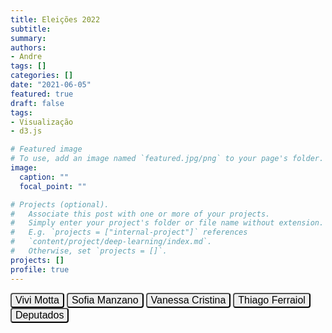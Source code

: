 ```yaml
---
title: Eleições 2022
subtitle: 
summary: 
authors:
- Andre
tags: []
categories: []
date: "2021-06-05"
featured: true
draft: false
tags: 
- Visualização
- d3.js

# Featured image
# To use, add an image named `featured.jpg/png` to your page's folder. 
image:
  caption: ""
  focal_point: ""

# Projects (optional).
#   Associate this post with one or more of your projects.
#   Simply enter your project's folder or file name without extension.
#   E.g. `projects = ["internal-project"]` references 
#   `content/project/deep-learning/index.md`.
#   Otherwise, set `projects = []`.
projects: []
profile: true
---
```


<script type="text/javascript" src="https://d3js.org/d3.v6.min.js"></script>
<script type="text/javascript" src="js/formatter.js"></script>
<script type="text/javascript" src="js/tabulator.js"></script>
<link rel="stylesheet" type="text/css" href="css/style.css">
<link rel="stylesheet" href="css/tabulator.css">

<button class="button" style="border-radius: 4px; font-size: 1rem;" onclick="plotMap('n_vivi', false)">Vivi Motta</button>
<button class="button" style="border-radius: 4px; font-size: 1rem;" onclick="plotMap('n_sofia', false)">Sofia Manzano</button>
<button class="button" style="border-radius: 4px; font-size: 1rem;" onclick="plotMap('n_vanessa', false)">Vanessa Cristina</button>
<button class="button" style="border-radius: 4px; font-size: 1rem;" onclick="plotMap('n_thiago', false)">Thiago Ferraiol</button>
<button class="button" style="border-radius: 4px; font-size: 1rem;" onclick="plotMap('n_deputados', false)">Deputados</button>
<div style="padding-bottom: 1rem;"></div>

<div id="paranamap" style="z-index: -1000"></div>
<script type="text/javascript" src="js/simple_map.js"> </script>
<div style="padding-bottom: 1rem;"></div>

<div id="example-table"></div>
<script type="text/javascript" src="js/table.js"></script>

